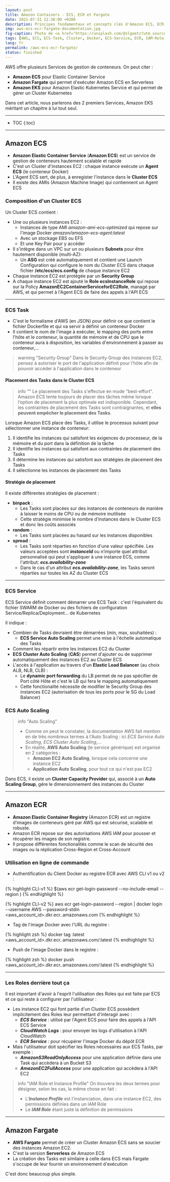 ```yaml
---
layout: post
title: Amazon Containers - ECS, ECR et Fargate
date: 2021-07-31 12:38:00 +0200
description: Principes fondamentaux et concepts clés d'Amazon ECS, ECR et Fargate à connaître. Tutoriel, mode d'emploi.
img: aws-ecs-ecr-fargate-documentation.jpg
fig-caption: Photo de <a href="https://unsplash.com/@slgoetz?utm_source=unsplash&utm_medium=referral&utm_content=creditCopyText">Simon Goetz</a> sur <a href="https://unsplash.com/collections/514990/architecture?utm_source=unsplash&utm_medium=referral&utm_content=creditCopyText">Unsplash</a>
tags: [AWS, ECS, ECS-Task, Cluster, Docker, ECS-Service, ECR, IAM-Role, Instance-Profile, Fargate, AMI, Auto-Scaling, ASG, ELB, Documentation]
lang: fr
permalink: /aws-ecs-ecr-fargate/
status: finished
---
```


AWS offre plusieurs Services de gestion de conteneurs. On peut citer :
- **Amazon ECS** pour Elastic Container Service
- **Amazon Fargate** qui permet d'exécuter Amazon ECS en Serverless
- **Amazon EKS** pour Amazon Elastic Kubernetes Service et qui permet de gérer un Cluster Kubernetes

Dans cet article, nous parlerons des 2 premiers Services, Amazon EKS méritant un chapitre à lui tout seul.

<hr class="hr-text" data-content="Plan">

* TOC
{:toc}

<hr class="hr-text" data-content="ECS">

## Amazon ECS

- **Amazon Elastic Container Service** (**Amazon ECS**) est un service de gestion de conteneurs hautement scalable et rapide
- C'est un Cluster d'instances EC2 : chaque instance exécute un **Agent ECS** (le conteneur Docker)
- L'Agent ECS sert, de plus, à enregister l'instance dans le **Cluster ECS**
- Il existe des AMIs (Amazon Machine Image) qui contiennent un Agent ECS

### Composition d'un Cluster ECS

Un Cluster ECS contient :

- Une ou plusieurs instances EC2 :
    * Instances de type AMI *amazon-ami-ecs-optimized* qui repose sur l'image Docker *amazon/amazon-ecs-agent:latest*
    * Avec un stockage EBS ou EFS
    * Et une Key Pair pour y accéder
- Il s'intègre dans un VPC sur un ou plusieurs **Subnets** pour être hautement disponible (multi-AZ):
    * Un **ASG** est créé automatiquement et contient une Launch Configuration qui configure le nom du Cluster ECS dans chaque fichier **/etc/ecs/ecs.config** de chaque instance EC2
- Chaque instance EC2 est protégée par un **Security Group**
- A chaque instance EC2 est ajouté le **Role ecsInstanceRole** qui repose sur la Policy **AmazonEC2ContainerServiceforEC2Role**, managé par AWS, et qui permet à l'Agent ECS de faire des appels à l'API ECS

<hr class="hr-text" data-content="ECS Task">

### ECS Task

- C'est le formalisme d'AWS (en JSON) pour définir ce que contient le fichier Dockerfile et qui va servir à définir un conteneur Docker
- Il contient le nom de l'image à exécuter, le mapping des ports entre l'hôte et le conteneur, la quantité de mémoire et de CPU que le conteneur aura à disposition, les variables d'environnement à passer au conteneur,...

> warning "Security Group"
> Dans le Security Group des instances EC2, pensez à autoriser le port de l'application définit pour l'hôte afin de pouvoir accéder à l'application dans le conteneur

#### Placement des Tasks dans le Cluster ECS

> info ""
> Le placement des Tasks s'effectue en mode "best-effort". Amazon ECS tente toujours de placer des tâches même lorsque l’option de placement la plus optimale est indisponible. Cependant, les contraintes de placement des Tasks sont contraignantes, et **elles peuvent empêcher le placement des Tasks**.

Lorsque Amazon ECS place des Tasks, il utilise le processus suivant pour sélectionner une instance de conteneur:

1. Il identifie les instances qui satisfont les exigences du processeur, de la mémoire et du port dans la définition de la tâche
1. Il identifie les instances qui satisfont aux contraintes de placement des Tasks
1. Il détermine les instances qui satisfont aux stratégies de placement des Tasks
1. Il sélectionne les instances de placement des Tasks

#### Stratégie de placement

Il existe différentes stratégies de placement :
- **binpack** : 
    * Les Tasks sont placées sur des instances de conteneurs de manière à laisser le moins de CPU ou de mémoire inutilisée
    * Cette stratégie minimise le nombre d’instances dans le Cluster ECS et donc les coûts associés
- **random** :
    * Les Tasks sont placées au hasard sur les instances disponibles
- **spread** :
    * Les Tasks sont réparties en fonction d'une valeur spécifiée. Les valeurs acceptées sont ***instanceId*** ou n’importe quel attribut personnalisé qui peut s'appliquer à une instance ECS, comme l'attribut: ***ecs.availability-zone***
    * Dans le cas d'un attribut ***ecs.availability-zone***, les Tasks seront réparties sur toutes les AZ du Cluster ECS

<hr class="hr-text" data-content="ECS Service">

### ECS Service

ECS Service définit comment démarrer une ECS Task : c'est l'équivalent du fichier SWARM de Docker ou des fichiers de configuration Service/Replica/Deployment... de Kubernetes

Il indique :
* Combien de Tasks devraient être démarrées (min, max, souhaitées) :
    - **ECS Service Auto Scaling** permet une mise à l'échelle automatique des Tasks
* Comment les répartir entre les instances EC2 du Cluster 
* **ECS Cluster Auto Scaling** (**CAS**) permet d'ajouter ou de supprimer automatiquement des instances EC2 au Cluster ECS
* L'accès à l'application au travers d'un **Elastic Load Balancer** (au choix ALB, NLB, CLB) :
    - Le **dynamic port forwarding** du LB permet de ne pas spécifier de Port côté Hôte et c'est le LB qui fera le mapping automatiquement
    - Cette fonctionalité nécessite de modifier le Security Group des instances EC2 (autorisation de tous les ports pour le SG du Load Balancer)

### ECS Auto Scaling 

> info "Auto Scaling"
>
> - Comme on peut le constater, la documentation AWS fait mention en de très nombreux termes à l'Auto Scaling : ici *ECS Service Auto Scaling*, *ECS Cluster Auto Scaling*,...
> - En réalité, **AWS Auto Scaling** (le service générique) est organisé en 2 catégories :
>   * **Amazon EC2 Auto Scaling**, lorsque cela concerne une instance EC2
>   * **Application Auto Scaling**, pour tout ce qui n'est pas EC2

Dans ECS, il existe un **Cluster Capacity Provider** qui, associé à un **Auto Scaling Group**,  gére le dimensionnement des instances du Cluster

<hr class="hr-text" data-content="ECR">

## Amazon ECR

- **Amazon Elastic Container Registry** (Amazon ECR) est un registre d’images de conteneurs géré par AWS qui est sécurisé, scalable et robuste.
- Amazon ECR repose sur des autorisations AWS IAM pour pousser et récupérer les images de son registre.
- Il propose différentes fonctionalités comme le scan de sécurité des images ou la réplication Cross-Region et Cross-Account

### Utilisation en ligne de commande

- Authentification du Client Docker au registre ECR avec AWS CLI v1 ou v2 :

{% highlight CLI-v1 %}
$(aws ecr get-login-password --no-include-email --region <region>)
{% endhighlight %}

{% highlight CLI-v2 %}
aws ecr get-login-password --region <region> | docker login --username AWS --password-stdin <aws_account_id>.dkr.ecr.<region>.amazonaws.com
{% endhighlight %}

- Tag de l'image Docker avec l'URL du registre :

{% highlight zsh %}
docker tag <docker-image-name>:latest <aws_account_id>.dkr.ecr.<region>.amazonaws.com/<docker-image-name>:latest
{% endhighlight %}

- Push de l'image Docker dans le registre :

{% highlight zsh %}
docker push <aws_account_id>.dkr.ecr.<region>.amazonaws.com/<docker-image-name>:latest
{% endhighlight %}

<hr class="hr-text" data-content="Securité">

### Les Roles derrière tout ça

Il est important d'avoir à l'esprit l'utilisation des Roles qui est faite par ECS et ce qui reste à configurer par l'utilisateur :
- Les instance EC2 qui font partie d'un Cluster ECS possèdent implicitement des Roles leur permettant d'interagir avec :
    * ***ECS Service*** : utilisé par l'Agent ECS pour faire des appels à l'API ECS Service
    * ***CloudWatch Logs*** : pour envoyer les logs d'utilisation à l'API CloudWatch
    * ***ECR Service*** : pour récupérer l'image Docker du dépôt ECR
- Mais l'utilisateur doit spécifier les Roles nécessaires aux ECS Tasks, par exemple :
    * ***AmazonS3ReadOnlyAccess*** pour une application définie dans une Task qui accèdera à un Bucket S3
    * ***AmazonEC2FullAccess*** pour une application qui accèdera à l'API EC2

> info "IAM Role et Instance Profile"
> On trouvera les deux termes pour désigner, selon les cas, la même chose en fait :
> - L'***Instance Profile*** est l'instanciation, dans une instance EC2, des permissions définies dans un IAM Role
> - Le ***IAM Role*** étant juste la définition de permissions 

<hr class="hr-text" data-content="Fargate">

## Amazon Fargate

- **AWS Fargate** permet de créer un Cluster Amazon ECS sans se soucier des instances Amazon EC2.
- C'est la version **Serverless** de Amazon ECS
- La création des Tasks est similaire à celle dans ECS mais Fargate s'occupe de leur fournir un environnement d'exécution 

C'est donc beaucoup plus simple.